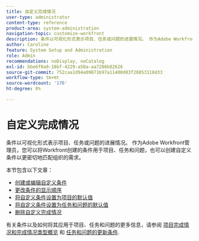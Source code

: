```yaml
---
title: 自定义完成情况
user-type: administrator
content-type: reference
product-area: system-administration
navigation-topic: customize-workfront
description: 条件以可视化形式表示项目、任务或问题的进展情况。 作为Adobe Workfront管理员，您可以将Workfront创建的条件用于项目、任务和问题，也可以创建自定义条件以更密切地匹配组织的需求。
author: Caroline
feature: System Setup and Administration
role: Admin
recommendations: noDisplay, noCatalog
exl-id: bbe6f0a0-18bf-4229-a50a-aa7286b82626
source-git-commit: 752caa1d94a09871b97a11400d83f28853118d33
workflow-type: tm+mt
source-wordcount: '176'
ht-degree: 0%

---
```


# 自定义完成情况

条件以可视化形式表示项目、任务或问题的进展情况。 作为Adobe Workfront管理员，您可以将Workfront创建的条件用于项目、任务和问题，也可以创建自定义条件以更密切地匹配组织的需求。

本节包含以下文章：

* [创建或编辑自定义条件](../../../administration-and-setup/customize-workfront/create-manage-custom-conditions/create-edit-custom-conditions.md)
* [更改条件的显示顺序](../../../administration-and-setup/customize-workfront/create-manage-custom-conditions/change-display-order-of-conditions.md)
* [将自定义条件设置为项目的默认值](../../../administration-and-setup/customize-workfront/create-manage-custom-conditions/set-custom-condition-default-projects.md)
* [将自定义条件设置为任务和问题的默认值](../../../administration-and-setup/customize-workfront/create-manage-custom-conditions/set-custom-condition-default-tasks-issues.md)
* [删除自定义完成情况](../../../administration-and-setup/customize-workfront/create-manage-custom-conditions/delete-custom-conditions.md)

有关条件以及如何将其应用于项目、任务和问题的更多信息，请参阅 [项目完成情况和完成情况类型概览](../../../manage-work/projects/manage-projects/project-condition-and-condition-type.md) 和 [任务和问题的更新条件](../../../manage-work/projects/updating-work-in-a-project/update-condition-for-tasks-and-issues.md).
